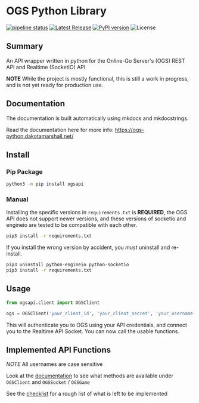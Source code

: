 # OGS Python Library


[![pipeline status](https://gitlab.com/dakota.marshall/ogs-python/badges/prod/pipeline.svg)](https://gitlab.com/dakota.marshall/ogs-python/-/commits/prod)  [![Latest Release](https://gitlab.com/dakota.marshall/ogs-python/-/badges/release.svg)](https://gitlab.com/dakota.marshall/ogs-python/-/releases) [![PyPI version](https://badge.fury.io/py/ogsapi.svg)](https://badge.fury.io/py/ogsapi) ![License](https://img.shields.io/gitlab/license/dakota.marshall%2Fogs-python)


## Summary

An API wrapper written in python for the Online-Go Server's (OGS) REST API and Realtime (SocketIO) API

**NOTE** While the project is mostly functional, this is still a work in progress, and is not yet ready for production use.

## Documentation

The documentation is built automatically using mkdocs and mkdocstrings.

Read the documentation here for more info: https://ogs-python.dakotamarshall.net/

## Install

### Pip Package

```bash
python3 -m pip install ogsapi
```

### Manual

Installing the specific versions in `requirements.txt` is **REQUIRED**, the OGS API does not support newer versions, and these versions of socketio and engineio are tested to be compatible with each other.

```bash
pip3 install -r requirements.txt
```

If you install the wrong version by accident, you *must* uninstall and re-install.

```bash
pip3 uninstall python-engineio python-socketio
pip3 install -r requirements.txt
```
## Usage

```python
from ogsapi.client import OGSClient

ogs = OGSClient('your_client_id', 'your_client_secret', 'your_username', 'your_password')
```
This will authenticate you to OGS using your API credentials, and connect you to the Realtime API Socket. You can now call the usable functions.

## Implemented API Functions
*NOTE* All usernames are case sensitive

Look at the [documentation](https://ogs-python.dakotamarshall.net/api/) to see what methods are available under `OGSClient` and `OGSSocket` / `OGSGame`

See the [checklist](https://ogs-python.dakotamarshall.net/checklist) for a rough list of what is left to be implemented